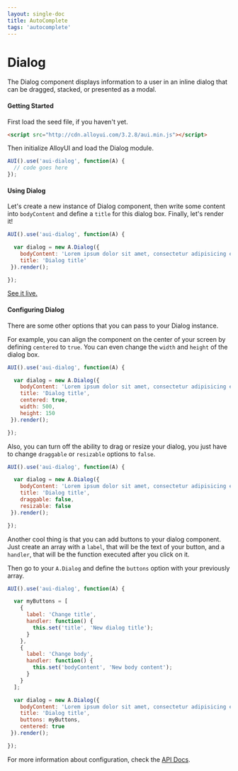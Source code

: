 ```yaml
---
layout: single-doc
title: AutoComplete
tags: 'autocomplete'
---
```


# Dialog

The Dialog component displays information to a user in an inline dialog that can be dragged, stacked, or presented as a modal.

#### Getting Started

First load the seed file, if you haven't yet.

``` html
<script src="http://cdn.alloyui.com/3.2.8/aui.min.js"></script>
```

Then initialize AlloyUI and load the Dialog module.

``` javascript
AUI().use('aui-dialog', function(A) {
  // code goes here
});
```

#### Using Dialog

Let's create a new instance of Dialog component, then write some content into `bodyContent` and define a `title` for this dialog box. Finally, let's render it!

``` javascript
AUI().use('aui-dialog', function(A) {

  var dialog = new A.Dialog({
    bodyContent: 'Lorem ipsum dolor sit amet, consectetur adipisicing elit.',
    title: 'Dialog title'
 }).render();

});
```

[See it live.](../../examples/dialog/)

#### Configuring Dialog

There are some other options that you can pass to your Dialog instance.

For example, you can align the component on the center of your screen by defining `centered` to `true`. You can even change the `width` and `height` of the dialog box.

``` javascript
AUI().use('aui-dialog', function(A) {

  var dialog = new A.Dialog({
    bodyContent: 'Lorem ipsum dolor sit amet, consectetur adipisicing elit.',
    title: 'Dialog title',
    centered: true,
    width: 500,
    height: 150
 }).render();

});
```

Also, you can turn off the ability to drag or resize your dialog, you just have to change `draggable` or `resizable` options to `false`.

``` javascript
AUI().use('aui-dialog', function(A) {

  var dialog = new A.Dialog({
    bodyContent: 'Lorem ipsum dolor sit amet, consectetur adipisicing elit.',
    title: 'Dialog title',
    draggable: false,
    resizable: false
 }).render();

});
```

Another cool thing is that you can add buttons to your dialog component. Just create an array with a `label`, that will be the text of your button, and a `handler`, that will be the function executed after you click on it.

Then go to your `A.Dialog` and define the `buttons` option with your previously array.

``` javascript
AUI().use('aui-dialog', function(A) {

  var myButtons = [
    {
      label: 'Change title',
      handler: function() {
        this.set('title', 'New dialog title');
      }
    },
    {
      label: 'Change body',
      handler: function() {
        this.set('bodyContent', 'New body content');
      }
    }
  ];

  var dialog = new A.Dialog({
    bodyContent: 'Lorem ipsum dolor sit amet, consectetur adipisicing elit.',
    title: 'Dialog title',
    buttons: myButtons,
    centered: true
 }).render();

});
```

For more information about configuration, check the <a href="#">API Docs</a>.